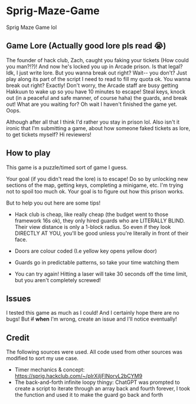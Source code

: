 # Sprig-Maze-Game
Sprig Maze Game lol

## Game Lore (Actually good lore pls read 😭)
The founder of hack club, Zach, caught you faking your tickets (How could you man?!?)! And now he's locked you up in Arcade prison. Is that legal? Idk, I just write lore. But you wanna break out right? Wait-- you don't? Just play along its part of the script I need to read to fill my quota ok. You wanna break out right? Exactly! Don't worry, the Arcade staff are busy getting Hakkuun to wake up so you have 10 minutes to escape! Steal keys, knock out (in a peaceful and safe manner, of course haha) the guards, and break out! What are you waiting for? Oh wait I haven't finished the game yet. Oops.

Although after all that I think I'd rather you stay in prison lol. Also isn't it ironic that I'm submitting a game, about how someone faked tickets as lore, to get tickets myself? Hi reviewers!

## How to play

This game is a puzzle/timed sort of game I guess. 

Your goal (if you didn't read the lore) is to escape! Do so by unlocking new sections of the map, getting keys, completing a minigame, etc. I'm trying not to spoil too much ok. Your goal is to figure out how this prison works. 

But to help you out here are some tips!
- Hack club is cheap, like really cheap (the budget went to those framework 16s ok), they only hired guards who are LITERALLY BLIND. Their view distance is only a 1-block radius. So even if they look DIRECTLY AT YOU, you'll be good unless you're literally in front of their face. 

- Doors are colour coded (I.e yellow key opens yellow door)

- Guards go in predictable patterns, so take your time watching them

- You can try again! Hitting a laser will take 30 seconds off the time limit, but you aren't completely screwed!

## Issues

I tested this game as much as I could! And I certainly hope there are no bugs! But ~~if~~ **when** I'm wrong, create an issue and I'll notice eventually!


## Credit

The following sources were used. All code used from other sources was modified to sort my use case.
- Timer mechanics & concept: https://sprig.hackclub.com/~/pIrXiIjFINorvL2bCYM9
- The back-and-forth infinite loopy thingy: ChatGPT was prompted to create a script to iterate through an array back and fourth forever, I took the function and used it to make the guard go back and forth
